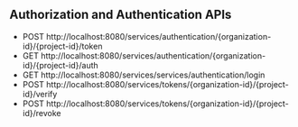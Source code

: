 ## Authorization and Authentication APIs

* POST http://localhost:8080/services/authentication/{organization-id}/{project-id}/token
* GET  http://localhost:8080/services/authentication/{organization-id}/{project-id}/auth
* GET  http://localhost:8080/services/services/authentication/login
* POST http://localhost:8080/services/tokens/{organization-id}/{project-id}/verify
* POST http://localhost:8080/services/tokens/{organization-id}/{project-id}/revoke